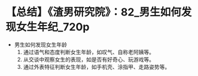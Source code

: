 # 【总结】《渣男研究院》：82_男生如何发现女生年纪_720p

-   男生如何发现女生年龄
    1.  通过语气和态度判断女生年龄，如叹气、自称老阿姨等。
    2.  从交谈中观察女生的表现，如是否有好奇心、玩游戏等。
    3.  通过外表特征判断女生年龄，如手机壳、涂指甲、走路姿势等。
